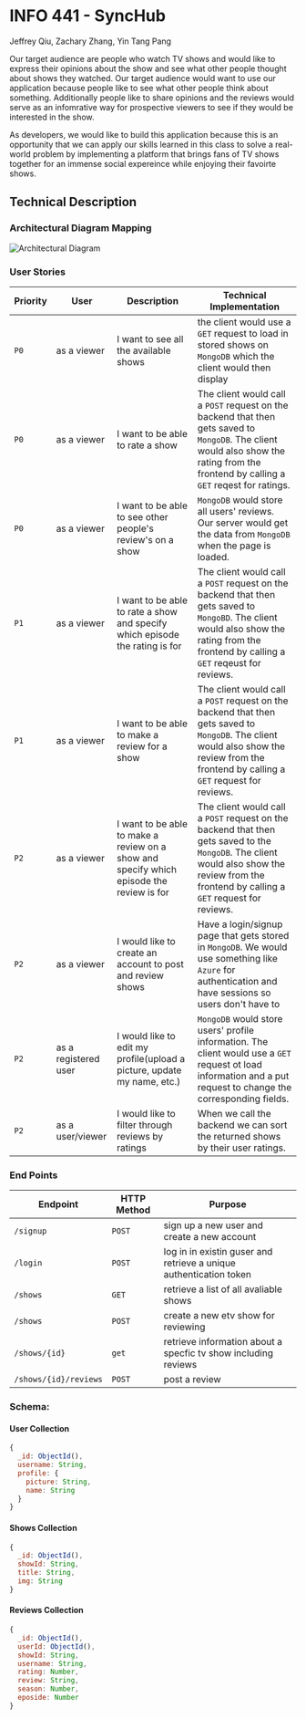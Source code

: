 # INFO 441 - SyncHub

Jeffrey Qiu, Zachary Zhang, Yin Tang Pang

Our target audience are people who watch TV shows and would like to express their opinions about the show and see what other people thought about shows they watched. Our target audience would want to use our application because people like to see what other people think about something. Additionally people like to share opinions and the reviews would serve as an infomrative way for prospective viewers to see if they would be interested in the show.

As developers, we would like to build this application because this is an opportunity that we can apply our skills learned in this class to solve a real-world problem by implementing a platform that brings fans of TV shows together for an immense social expereince while enjoying their favoirte shows.

## Technical Description

### Architectural Diagram Mapping

![Architectural Diagram](https://user-images.githubusercontent.com/37636251/217921328-6879213d-d53a-4a00-8b8f-72c13958e4dd.jpg)

### User Stories

| Priority | User | Description | Technical Implementation |
| ---------|------|-------------|-------------------------|
|  `P0`    | as a viewer | I want to see all the available shows | the client would use a `GET` request to load in stored shows on `MongoDB` which the client would then display |
|  `P0`    | as a viewer | I want to be able to rate a show | The client would call a `POST` request on the backend that then gets saved to `MongoDB`. The client would also show the rating from the frontend by calling a `GET` reqest for ratings.
|  `P0`    | as a viewer | I want to be able to see other people's review's on a show | `MongoDB` would store all users' reviews. Our server would get the data from `MongoDB` when the page is loaded.
|  `P1`    | as a viewer | I want to be able to rate a show and specify which episode the rating is for | The client would call a `POST` request on the backend that then gets saved to `MongoBD`. The client would also show the rating from the frontend by calling a `GET` reqeust for reviews.
|  `P1`    | as a viewer | I want to be able to make a review for a show | The client would call a `POST` request on the backend that then gets saved to `MongoDB`. The client would also show the review from the frontend by calling a `GET` request for reviews.
|  `P2`    | as a viewer | I want to be able to make a review on a show and specify which episode the review is for | The client would call a `POST` request on the backend that then gets saved to the `MongoDB`. The client would also show the review from the frontend by calling a `GET` request for reviews.
|  `P2`    | as a viewer | I would like to create an account to post and review shows | Have a login/signup page that gets stored in `MongoDB`. We would use something like `Azure` for authentication and have sessions so users don't have to 
|  `P2`    | as a registered user | I would like to edit my profile(upload a picture, update my name, etc.) | `MongoDB` would store users' profile information. The client would use a `GET` request ot load information and a put request to change the corresponding fields.
|  `P2`    | as a user/viewer | I would like to filter through reviews by ratings | When we call the backend we can sort the returned shows by their user ratings.

### End Points

| Endpoint | HTTP Method | Purpose |
|----------|-------------|---------|
| `/signup`| `POST`      | sign up a new user and create a new account |
| `/login` | `POST`      | log in in existin guser and retrieve a unique authentication token |
| `/shows` | `GET`       | retrieve a list of all avaliable shows |
| `/shows` | `POST`      | create a new etv show for reviewing |
| `/shows/{id}` |  `get` | retrieve information about a specfic tv show including reviews |
| `/shows/{id}/reviews`| `POST` | post a review |

### Schema:

#### User Collection

```js
{
  _id: ObjectId(),
  username: String,
  profile: {
    picture: String,
    name: String
  }
}
```

#### Shows Collection

```js
{
  _id: ObjectId(),
  showId: String,
  title: String,
  img: String
}
```

#### Reviews Collection

```js
{
  _id: ObjectId(),
  userId: ObjectId(),
  showId: String,
  username: String,
  rating: Number,
  review: String,
  season: Number,
  eposide: Number
}
```

